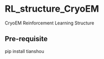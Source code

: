 # RL_structure_CryoEM
CryoEM Reinforcement Learning Structure 

## Pre-requisite
pip install tianshou
